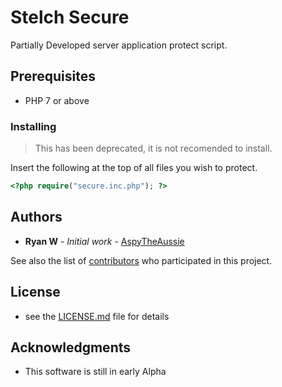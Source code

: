 # Stelch Secure

Partially Developed server application protect script.

## Prerequisites

* PHP 7 or above

### Installing

> This has been deprecated, it is not recomended to install.

Insert the following at the top of all files you wish to protect.

```php
<?php require("secure.inc.php"); ?>
```

## Authors

* **Ryan W** - *Initial work* - [AspyTheAussie](https://github.com/AspyTheAussie)

See also the list of [contributors](https://github.com/stelch/appify/contributors) who participated in this project.

## License

- see the [LICENSE.md](LICENSE.md) file for details

## Acknowledgments

* This software is still in early Alpha
